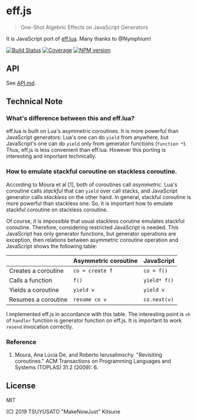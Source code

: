 # eff.js

> One-Shot Algebric Effects on JavaScript Generators

It is JavaScript port of [eff.lua](https://github.com/Nymphium/eff.lua).
Many thanks to @Nymphium!

[![Build Status][travis-badge]][travis]
[![Coverage][codecov-badge]][codecov]
[![NPM version][npm-version-badge]][npm]

## API

See [API.md](./API.md).

## Technical Note

### What's difference between this and eff.lua?

eff.lua is built on Lua's asymmetric coroutines. It is more powerful than
JavaScript generators: Lua's one can do `yield` from anywhere, but JavaScript's
one can do `yield` only from generator functions (`function *`). Thus, eff.js
is less convenient than eff.lua. However this porting is interesting and
important technically.

### How to emulate stackful coroutine on stackless coroutine.

According to Moura et al [1], both of coroutines call *asymmetric*. Lua's
coroutine calls *stackful* that can `yield` over call stacks, and JavaScript
generator calls *stackless* on the other hand. In general, stackful coroutine
is more powerful than stackless one. So, it is important how to emulate stackful
coroutine on stackless coroutine.

Of course, it is impossible that usual stackless corutine emulates stackful
coroutine. Therefore, considering restricted JavaScript is needed. This
JavaScript has only generator functions, but generator operations are exception,
then relations between asymmetric coroutine operation and JavaScript shows the
following table:

|                     | Asymmetric coroutine | JavaScript   |
|---------------------|----------------------|--------------|
| Creates a coroutine | `co = create f`      | `co = f()`   |
| Calls a function    | `f()`                | `yield* f()` |
| Yields a coroutine  | `yield v`            | `yield v`    |
| Resumes a coroutine | `resume co v`        | `co.next(v)` |

I implemented eff.js in accordance with this table. The interesting point is
`vh` of `handler` function is generator function on eff.js. It is important to
work `resend` invocation correctly.

### Reference

1. Moura, Ana Lúcia De, and Roberto Ierusalimschy. "Revisiting coroutines."
   ACM Transactions on Programming Languages and Systems (TOPLAS) 31.2 (2009):
   6.

## License

MIT

(C) 2019 TSUYUSATO "MakeNowJust" Kitsune

[travis-badge]: https://img.shields.io/travis/MakeNowJust/eff.js/master.svg?style=for-the-badge&logo=travis&colorA=8B6858
[travis]: https://travis-ci.org/MakeNowJust/eff.js
[codecov-badge]: https://img.shields.io/codecov/c/github/MakeNowJust/eff.js/master.svg?style=for-the-badge&colorA=FF005E&logo=codecov&logoColor=white
[codecov]: https://codecov.io/gh/MakeNowJust/eff.js/branch/master
[npm-version-badge]: https://img.shields.io/npm/v/eff.js.svg?style=for-the-badge&logo=npm
[npm]: https://www.npmjs.com/package/eff.js
